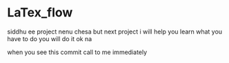 # LaTex_flow


siddhu ee project nenu chesa but next project i will help you learn what you have to do you will do it ok na 

when you see this commit call to me immediately

